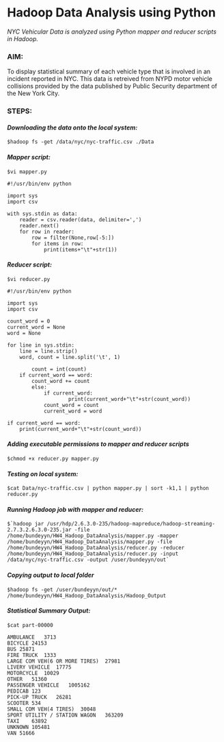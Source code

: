 # Hadoop Data Analysis using Python
_NYC Vehicular Data is analyzed using Python mapper and reducer scripts in Hadoop._

### AIM:
To display statistical summary of each vehicle type that is involved in an incident reported in NYC. 
This data is retreived from NYPD motor vehicle collisions provided by the data published by Public Security department of the New York City.

### STEPS:

#### *Downloading the data onto the local system:*

```
$hadoop fs -get /data/nyc/nyc-traffic.csv ./Data
```

#### *Mapper script:*
```
$vi mapper.py

#!/usr/bin/env python

import sys
import csv

with sys.stdin as data:
	reader = csv.reader(data, delimiter=',')
	reader.next()
	for row in reader:
		row = filter(None,row[-5:])
		for items in row:
   			print(items+"\t"+str(1))
```

#### *Reducer script:*
```
$vi reducer.py

#!/usr/bin/env python

import sys
import csv

count_word = 0
current_word = None
word = None

for line in sys.stdin:
	line = line.strip()
	word, count = line.split('\t', 1)

        count = int(count)
	if current_word == word:
		count_word += count
    	else:
        	if current_word:
            		print(current_word+"\t"+str(count_word))
        	count_word = count
        	current_word = word

if current_word == word:
    print(current_word+"\t"+str(count_word))
```

#### *Adding executable permissions to mapper and reducer scripts*
```
$chmod +x reducer.py mapper.py
```

#### *Testing on local system:*
```
$cat Data/nyc-traffic.csv | python mapper.py | sort -k1,1 | python reducer.py
```

#### *Running Hadoop job with mapper and reducer:*
```
$`hadoop jar /usr/hdp/2.6.3.0-235/hadoop-mapreduce/hadoop-streaming-2.7.3.2.6.3.0-235.jar -file /home/bundeyyn/HW4_Hadoop_DataAnalysis/mapper.py -mapper /home/bundeyyn/HW4_Hadoop_DataAnalysis/mapper.py -file /home/bundeyyn/HW4_Hadoop_DataAnalysis/reducer.py -reducer /home/bundeyyn/HW4_Hadoop_DataAnalysis/reducer.py -input /data/nyc/nyc-traffic.csv -output /user/bundeyyn/out`
```

#### *Copying output to local folder*
```
$hadoop fs -get /user/bundeyyn/out/* /home/bundeyyn/HW4_Hadoop_DataAnalysis/Hadoop_Output
```

#### *Statistical Summary Output:*
```
$cat part-00000

AMBULANCE	3713
BICYCLE	24153
BUS	25871
FIRE TRUCK	1333
LARGE COM VEH(6 OR MORE TIRES)	27981
LIVERY VEHICLE	17775
MOTORCYCLE	10029
OTHER	51360
PASSENGER VEHICLE	1005162
PEDICAB	123
PICK-UP TRUCK	26281
SCOOTER	534
SMALL COM VEH(4 TIRES)	30048
SPORT UTILITY / STATION WAGON	363209
TAXI	63892
UNKNOWN	105481
VAN	51666
```
